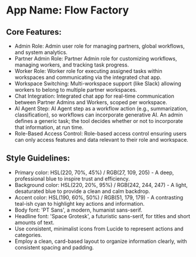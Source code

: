 # **App Name**: Flow Factory

## Core Features:

- Admin Role: Admin user role for managing partners, global workflows, and system analytics.
- Partner Admin Role: Partner Admin role for customizing workflows, managing workers, and tracking task progress.
- Worker Role: Worker role for executing assigned tasks within workspaces and communicating via the integrated chat app.
- Workspace Switching: Multi-workspace support (like Slack) allowing workers to belong to multiple partner workspaces.
- Chat Integration: Integrated chat app for real-time communication between Partner Admins and Workers, scoped per workspace.
- AI Agent Step: AI Agent step as a workflow action (e.g., summarization, classification), so workflows can incorporate generative AI. An admin defines a generic task; the tool decides whether or not to incorporate that information, at run time.
- Role-Based Access Control: Role-based access control ensuring users can only access features and data relevant to their role and workspace.

## Style Guidelines:

- Primary color: HSL(220, 70%, 45%) / RGB(27, 109, 205) - A deep, professional blue to inspire trust and efficiency.
- Background color: HSL(220, 20%, 95%) / RGB(242, 244, 247) - A light, desaturated blue to provide a clean and calm backdrop.
- Accent color: HSL(190, 60%, 50%) / RGB(51, 179, 179) - A contrasting teal-ish cyan to highlight key actions and information.
- Body font: 'PT Sans', a modern, humanist sans-serif.
- Headline font: 'Space Grotesk', a futuristic sans-serif, for titles and short amounts of text.
- Use consistent, minimalist icons from Lucide to represent actions and categories.
- Employ a clean, card-based layout to organize information clearly, with consistent spacing and padding.